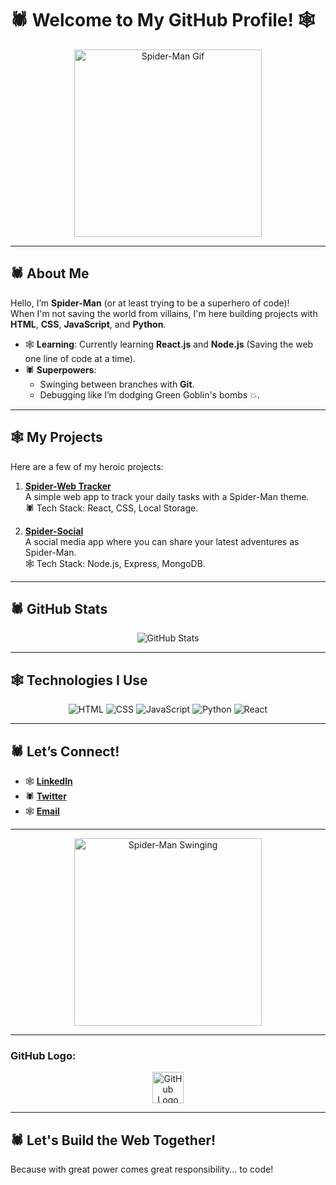 # 🕷️ Welcome to My GitHub Profile! 🕸️

<p align="center">
  <img src="https://media.giphy.com/media/l0K4oYfLO9ckLSuQg/giphy.gif" alt="Spider-Man Gif" width="300px" />
</p>

---

## 🕷️ About Me
Hello, I’m **Spider-Man** (or at least trying to be a superhero of code)!  
When I'm not saving the world from villains, I'm here building projects with **HTML**, **CSS**, **JavaScript**, and **Python**.

- 🕸️ **Learning**: Currently learning **React.js** and **Node.js** (Saving the web one line of code at a time).
- 🕷️ **Superpowers**:
  - Swinging between branches with **Git**.
  - Debugging like I’m dodging Green Goblin's bombs 💥.

---

## 🕸️ My Projects
Here are a few of my heroic projects:
1. **[Spider-Web Tracker](https://github.com/yourusername/spider-web-tracker)**  
   A simple web app to track your daily tasks with a Spider-Man theme.  
   🕷️ Tech Stack: React, CSS, Local Storage.

2. **[Spider-Social](https://github.com/yourusername/spider-social)**  
   A social media app where you can share your latest adventures as Spider-Man.  
   🕸️ Tech Stack: Node.js, Express, MongoDB.

---

## 🕷️ GitHub Stats
<p align="center">
  <img src="https://github-readme-stats.vercel.app/api?username=yourusername&show_icons=true&theme=dark" alt="GitHub Stats">
</p>

---

## 🕸️ Technologies I Use
<p align="center">
  <img src="https://img.shields.io/badge/-HTML5-E34F26?style=flat-square&logo=html5&logoColor=white" alt="HTML">
  <img src="https://img.shields.io/badge/-CSS3-1572B6?style=flat-square&logo=css3&logoColor=white" alt="CSS">
  <img src="https://img.shields.io/badge/-JavaScript-F7DF1E?style=flat-square&logo=javascript&logoColor=black" alt="JavaScript">
  <img src="https://img.shields.io/badge/-Python-3776AB?style=flat-square&logo=python&logoColor=white" alt="Python">
  <img src="https://img.shields.io/badge/-React-61DAFB?style=flat-square&logo=react&logoColor=black" alt="React">
</p>

---

## 🕷️ Let’s Connect!
- 🕸️ **[LinkedIn](https://linkedin.com/in/yourprofile)**  
- 🕷️ **[Twitter](https://twitter.com/yourusername)**  
- 🕸️ **[Email](mailto:youremail@gmail.com)**

---

<p align="center">
  <img src="https://media.giphy.com/media/8TQ8mseY78JXK/giphy.gif" alt="Spider-Man Swinging" width="300px">
</p>

---

### **GitHub Logo:**
<p align="center">
  <img src="https://upload.wikimedia.org/wikipedia/commons/9/91/Octicons-mark-github.svg" width="50" alt="GitHub Logo">
</p>

---

## 🕷️ Let's Build the Web Together!
Because with great power comes great responsibility... to code!

